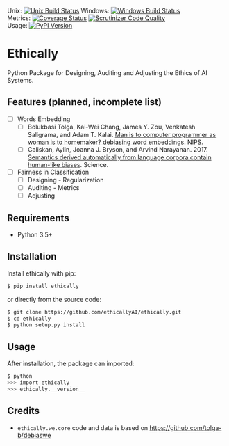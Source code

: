 Unix: [![Unix Build Status](https://img.shields.io/travis/ethicallyAI/ethically/master.svg)](https://travis-ci.org/ethicallyAI/ethically) Windows: [![Windows Build Status](https://img.shields.io/appveyor/ci/shlomihod/ethically/master.svg)](https://ci.appveyor.com/project/shlomihod/ethically)<br> Metrics: [![Coverage Status](https://img.shields.io/coveralls/ethicallyAI/ethically/master.svg)](https://coveralls.io/r/ethicallyAI/ethically) [![Scrutinizer Code Quality](https://img.shields.io/scrutinizer/g/ethicallyAI/ethically.svg)](https://scrutinizer-ci.com/g/ethicallyAI/ethically/?branch=master)<br>Usage: [![PyPI Version](https://img.shields.io/pypi/v/ethically.svg)](https://pypi.org/project/ethically)

# Ethically
Python Package for Designing, Auditing and Adjusting the Ethics of AI Systems.

## Features (planned, incomplete list)
- [ ] Words Embedding
  - [ ] Bolukbasi Tolga, Kai-Wei Chang, James Y. Zou, Venkatesh Saligrama, and Adam T. Kalai. [Man is to computer programmer as woman is to homemaker? debiasing word embeddings](https://arxiv.org/abs/1607.06520). NIPS.
  - [ ] Caliskan, Aylin, Joanna J. Bryson, and Arvind Narayanan. 2017. [Semantics derived automatically from language corpora contain human-like biases](https://researchportal.bath.ac.uk/en/publications/semantics-derived-automatically-from-language-corpora-necessarily). Science.

- [ ] Fairness in Classification
  - [ ] Designing - Regularization
  - [ ] Auditing - Metrics
  - [ ] Adjusting

## Requirements

* Python 3.5+

## Installation

Install ethically with pip:

```sh
$ pip install ethically
```

or directly from the source code:

```sh
$ git clone https://github.com/ethicallyAI/ethically.git
$ cd ethically
$ python setup.py install
```

## Usage

After installation, the package can imported:

```sh
$ python
>>> import ethically
>>> ethically.__version__
```


## Credits
* `ethically.we.core` code and data is based on
https://github.com/tolga-b/debiaswe
